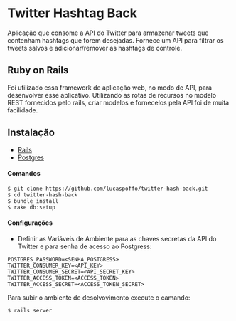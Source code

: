 # Twitter Hashtag Back

Aplicação que consome a API do Twitter para armazenar tweets que contenham hashtags que forem desejadas. Fornece um API para filtrar os tweets salvos e adicionar/remover as hashtags de controle.

## Ruby on Rails

Foi utilizado essa framework de aplicação web, no modo de API, para desenvolver esse aplicativo. Utilizando as rotas de recursos no modelo REST fornecidos pelo rails, criar modelos e fornecelos pela API foi de muita facilidade.

## Instalação

- [Rails](http://installrails.com/)
- [Postgres](https://www.postgresql.org/)

#### Comandos

    $ git clone https://github.com/lucaspoffo/twitter-hash-back.git
    $ cd twitter-hash-back
    $ bundle install
    $ rake db:setup

#### Configurações
- Definir as Variáveis de Ambiente para as chaves secretas da API do Twitter e para senha de acesso ao Postgress:

```
POSTGRES_PASSWORD=<SENHA_POSTGRESS>
TWITTER_CONSUMER_KEY=<API_KEY>
TWITTER_CONSUMER_SECRET=<API_SECRET_KEY>
TWITTER_ACCESS_TOKEN=<ACCESS_TOKEN>
TWITTER_ACCESS_SECRET=<ACCESS_TOKEN_SECRET>
```

Para subir o ambiente de desolvovimento execute o camando:
    
    $ rails server
